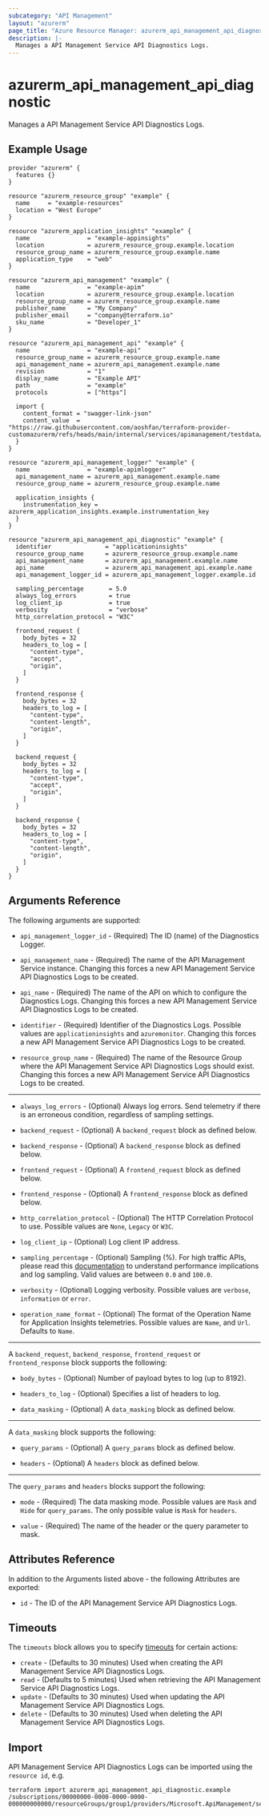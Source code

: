 ```yaml
---
subcategory: "API Management"
layout: "azurerm"
page_title: "Azure Resource Manager: azurerm_api_management_api_diagnostic"
description: |-
  Manages a API Management Service API Diagnostics Logs.
---
```


# azurerm_api_management_api_diagnostic

Manages a API Management Service API Diagnostics Logs.

## Example Usage

```hcl
provider "azurerm" {
  features {}
}

resource "azurerm_resource_group" "example" {
  name     = "example-resources"
  location = "West Europe"
}

resource "azurerm_application_insights" "example" {
  name                = "example-appinsights"
  location            = azurerm_resource_group.example.location
  resource_group_name = azurerm_resource_group.example.name
  application_type    = "web"
}

resource "azurerm_api_management" "example" {
  name                = "example-apim"
  location            = azurerm_resource_group.example.location
  resource_group_name = azurerm_resource_group.example.name
  publisher_name      = "My Company"
  publisher_email     = "company@terraform.io"
  sku_name            = "Developer_1"
}

resource "azurerm_api_management_api" "example" {
  name                = "example-api"
  resource_group_name = azurerm_resource_group.example.name
  api_management_name = azurerm_api_management.example.name
  revision            = "1"
  display_name        = "Example API"
  path                = "example"
  protocols           = ["https"]

  import {
    content_format = "swagger-link-json"
    content_value  = "https://raw.githubusercontent.com/aoshfan/terraform-provider-customazurerm/refs/heads/main/internal/services/apimanagement/testdata/api_management_api_swagger.json"
  }
}

resource "azurerm_api_management_logger" "example" {
  name                = "example-apimlogger"
  api_management_name = azurerm_api_management.example.name
  resource_group_name = azurerm_resource_group.example.name

  application_insights {
    instrumentation_key = azurerm_application_insights.example.instrumentation_key
  }
}

resource "azurerm_api_management_api_diagnostic" "example" {
  identifier               = "applicationinsights"
  resource_group_name      = azurerm_resource_group.example.name
  api_management_name      = azurerm_api_management.example.name
  api_name                 = azurerm_api_management_api.example.name
  api_management_logger_id = azurerm_api_management_logger.example.id

  sampling_percentage       = 5.0
  always_log_errors         = true
  log_client_ip             = true
  verbosity                 = "verbose"
  http_correlation_protocol = "W3C"

  frontend_request {
    body_bytes = 32
    headers_to_log = [
      "content-type",
      "accept",
      "origin",
    ]
  }

  frontend_response {
    body_bytes = 32
    headers_to_log = [
      "content-type",
      "content-length",
      "origin",
    ]
  }

  backend_request {
    body_bytes = 32
    headers_to_log = [
      "content-type",
      "accept",
      "origin",
    ]
  }

  backend_response {
    body_bytes = 32
    headers_to_log = [
      "content-type",
      "content-length",
      "origin",
    ]
  }
}
```

## Arguments Reference

The following arguments are supported:

- `api_management_logger_id` - (Required) The ID (name) of the Diagnostics Logger.

- `api_management_name` - (Required) The name of the API Management Service instance. Changing this forces a new API Management Service API Diagnostics Logs to be created.

- `api_name` - (Required) The name of the API on which to configure the Diagnostics Logs. Changing this forces a new API Management Service API Diagnostics Logs to be created.

- `identifier` - (Required) Identifier of the Diagnostics Logs. Possible values are `applicationinsights` and `azuremonitor`. Changing this forces a new API Management Service API Diagnostics Logs to be created.

- `resource_group_name` - (Required) The name of the Resource Group where the API Management Service API Diagnostics Logs should exist. Changing this forces a new API Management Service API Diagnostics Logs to be created.

---

- `always_log_errors` - (Optional) Always log errors. Send telemetry if there is an erroneous condition, regardless of sampling settings.

- `backend_request` - (Optional) A `backend_request` block as defined below.

- `backend_response` - (Optional) A `backend_response` block as defined below.

- `frontend_request` - (Optional) A `frontend_request` block as defined below.

- `frontend_response` - (Optional) A `frontend_response` block as defined below.

- `http_correlation_protocol` - (Optional) The HTTP Correlation Protocol to use. Possible values are `None`, `Legacy` or `W3C`.

- `log_client_ip` - (Optional) Log client IP address.

- `sampling_percentage` - (Optional) Sampling (%). For high traffic APIs, please read this [documentation](https://docs.microsoft.com/azure/api-management/api-management-howto-app-insights#performance-implications-and-log-sampling) to understand performance implications and log sampling. Valid values are between `0.0` and `100.0`.

- `verbosity` - (Optional) Logging verbosity. Possible values are `verbose`, `information` or `error`.

- `operation_name_format` - (Optional) The format of the Operation Name for Application Insights telemetries. Possible values are `Name`, and `Url`. Defaults to `Name`.

---

A `backend_request`, `backend_response`, `frontend_request` or `frontend_response` block supports the following:

- `body_bytes` - (Optional) Number of payload bytes to log (up to 8192).

- `headers_to_log` - (Optional) Specifies a list of headers to log.

- `data_masking` - (Optional) A `data_masking` block as defined below.

---

A `data_masking` block supports the following:

- `query_params` - (Optional) A `query_params` block as defined below.

- `headers` - (Optional) A `headers` block as defined below.

---

The `query_params` and `headers` blocks support the following:

- `mode` - (Required) The data masking mode. Possible values are `Mask` and `Hide` for `query_params`. The only possible value is `Mask` for `headers`.

- `value` - (Required) The name of the header or the query parameter to mask.

## Attributes Reference

In addition to the Arguments listed above - the following Attributes are exported:

- `id` - The ID of the API Management Service API Diagnostics Logs.

## Timeouts

The `timeouts` block allows you to specify [timeouts](https://www.terraform.io/language/resources/syntax#operation-timeouts) for certain actions:

- `create` - (Defaults to 30 minutes) Used when creating the API Management Service API Diagnostics Logs.
- `read` - (Defaults to 5 minutes) Used when retrieving the API Management Service API Diagnostics Logs.
- `update` - (Defaults to 30 minutes) Used when updating the API Management Service API Diagnostics Logs.
- `delete` - (Defaults to 30 minutes) Used when deleting the API Management Service API Diagnostics Logs.

## Import

API Management Service API Diagnostics Logs can be imported using the `resource id`, e.g.

```shell
terraform import azurerm_api_management_api_diagnostic.example /subscriptions/00000000-0000-0000-0000-000000000000/resourceGroups/group1/providers/Microsoft.ApiManagement/service/instance1/apis/api1/diagnostics/diagnostic1
```
